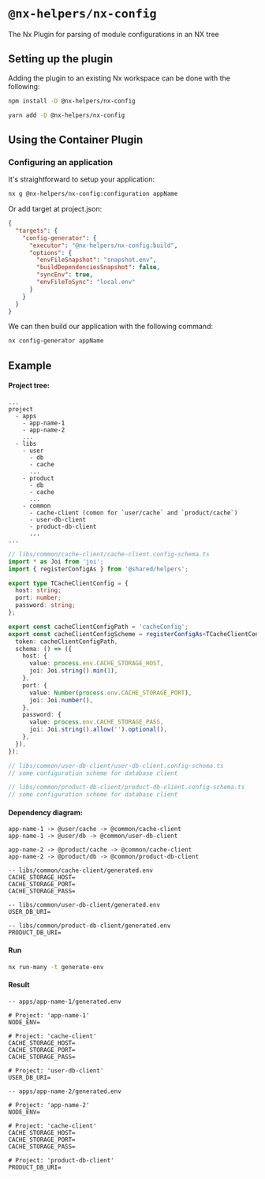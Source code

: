 # `@nx-helpers/nx-config`

The Nx Plugin for parsing of module configurations in an NX tree

## Setting up the plugin

Adding the plugin to an existing Nx workspace can be done with the following:

```bash
npm install -D @nx-helpers/nx-config
```

```bash
yarn add -D @nx-helpers/nx-config
```

## Using the Container Plugin

### Configuring an application

It's straightforward to setup your application:

```bash
nx g @nx-helpers/nx-config:configuration appName
```

Or add target at project.json:

```json
{
  "targets": {
    "config-generator": {
      "executor": "@nx-helpers/nx-config:build",
      "options": {
        "envFileSnapshot": "snapshot.env",
        "buildDependenciesSnapshot": false,
        "syncEnv": true,
        "envFileToSync": "local.env"
      }
    }
  }
}
```

We can then build our application with the following command:

```bash
nx config-generator appName
```

## Example

#### Project tree:

```
...
project
  - apps
    - app-name-1
    - app-name-2
    ...
  - libs
    - user
      - db
      - cache
      ...
    - product
      - db
      - cache
      ...
    - common
      - cache-client (comon for `user/cache` and `product/cache`)
      - user-db-client
      - product-db-client
      ...
...
```

```ts
// libs/common/cache-client/cache-client.config-schema.ts
import * as Joi from 'joi';
import { registerConfigAs } from '@shared/helpers';

export type TCacheClientConfig = {
  host: string;
  port: number;
  password: string;
};

export const cacheClientConfigPath = 'cacheConfig';
export const cacheClientConfigScheme = registerConfigAs<TCacheClientConfig>({
  token: cacheClientConfigPath,
  schema: () => ({
    host: {
      value: process.env.CACHE_STORAGE_HOST,
      joi: Joi.string().min(1),
    },
    port: {
      value: Number(process.env.CACHE_STORAGE_PORT),
      joi: Joi.number(),
    },
    password: {
      value: process.env.CACHE_STORAGE_PASS,
      joi: Joi.string().allow('').optional(),
    },
  }),
});
```

```ts
// libs/common/user-db-client/user-db-client.config-schema.ts
// some configuration scheme for database client
```

```ts
// libs/common/product-db-client/product-db-client.config-schema.ts
// some configuration scheme for database client
```

#### Dependency diagram:

```
app-name-1 -> @user/cache -> @common/cache-client
app-name-1 -> @user/db -> @common/user-db-client

app-name-2 -> @product/cache -> @common/cache-client
app-name-2 -> @product/db -> @common/product-db-client
```

```env
-- libs/common/cache-client/generated.env
CACHE_STORAGE_HOST=
CACHE_STORAGE_PORT=
CACHE_STORAGE_PASS=
```

```env
-- libs/common/user-db-client/generated.env
USER_DB_URI=
```

```env
-- libs/common/product-db-client/generated.env
PRODUCT_DB_URI=
```

#### Run

```bash
nx run-many -t generate-env
```

#### Result

```env
-- apps/app-name-1/generated.env

# Project: 'app-name-1'
NODE_ENV=

# Project: 'cache-client'
CACHE_STORAGE_HOST=
CACHE_STORAGE_PORT=
CACHE_STORAGE_PASS=

# Project: 'user-db-client'
USER_DB_URI=

```

```env
-- apps/app-name-2/generated.env

# Project: 'app-name-2'
NODE_ENV=

# Project: 'cache-client'
CACHE_STORAGE_HOST=
CACHE_STORAGE_PORT=
CACHE_STORAGE_PASS=

# Project: 'product-db-client'
PRODUCT_DB_URI=

```
